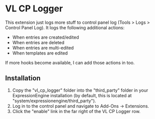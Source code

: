 VL CP Logger
=================

This extension just logs more stuff to control panel log (Tools > Logs > Control Panel Log). It logs the following additional actions:

* When entries are created/edited
* When entries are deleted
* When entries are multi-edited
* When templates are edited

If more hooks become available, I can add those actions in too.


Installation
------------

1. Copy the "vl_cp_logger" folder into the "third_party" folder in your ExpressionEngine installation (by default, this is located at "system/expressionengine/third_party").
2. Log in to the control panel and navigate to Add-Ons -> Extensions.
3. Click the "enable" link in the far right of the VL CP Logger row.